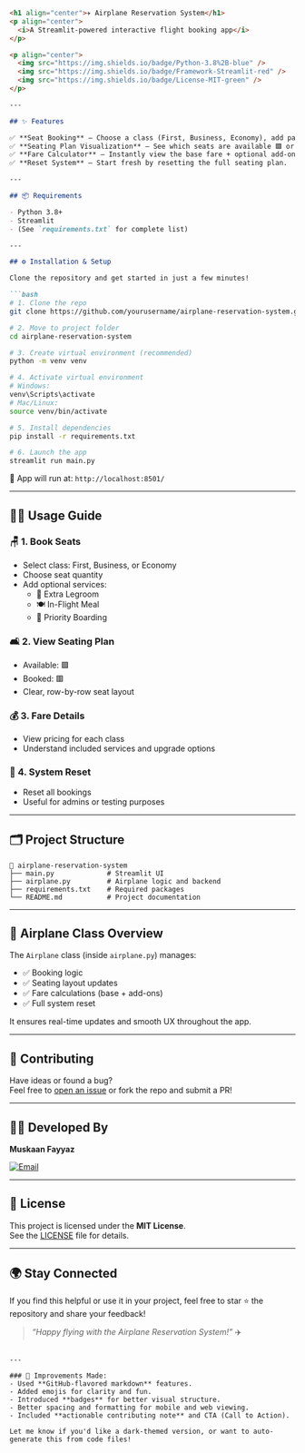 ```markdown
<h1 align="center">✈️ Airplane Reservation System</h1>
<p align="center">
  <i>A Streamlit-powered interactive flight booking app</i>
</p>

<p align="center">
  <img src="https://img.shields.io/badge/Python-3.8%2B-blue" />
  <img src="https://img.shields.io/badge/Framework-Streamlit-red" />
  <img src="https://img.shields.io/badge/License-MIT-green" />
</p>

---

## ✨ Features

✅ **Seat Booking** — Choose a class (First, Business, Economy), add passengers, and book your flight.  
✅ **Seating Plan Visualization** — See which seats are available 🟩 or already booked 🟥.  
✅ **Fare Calculator** — Instantly view the base fare + optional add-ons (meals, legroom, etc.).  
✅ **Reset System** — Start fresh by resetting the full seating plan.

---

## 📦 Requirements

- Python 3.8+
- Streamlit
- (See `requirements.txt` for complete list)

---

## ⚙️ Installation & Setup

Clone the repository and get started in just a few minutes!

```bash
# 1. Clone the repo
git clone https://github.com/yourusername/airplane-reservation-system.git

# 2. Move to project folder
cd airplane-reservation-system

# 3. Create virtual environment (recommended)
python -m venv venv

# 4. Activate virtual environment
# Windows:
venv\Scripts\activate
# Mac/Linux:
source venv/bin/activate

# 5. Install dependencies
pip install -r requirements.txt

# 6. Launch the app
streamlit run main.py
```

🚀 App will run at: `http://localhost:8501/`

---

## 🧑‍💻 Usage Guide

### 🪑 1. Book Seats
- Select class: First, Business, or Economy
- Choose seat quantity
- Add optional services:
  - 🦵 Extra Legroom
  - 🍽️ In-Flight Meal
  - 🚀 Priority Boarding

### 🛋️ 2. View Seating Plan
- Available: 🟩
- Booked: 🟥
- Clear, row-by-row seat layout

### 💰 3. Fare Details
- View pricing for each class
- Understand included services and upgrade options

### 🔄 4. System Reset
- Reset all bookings
- Useful for admins or testing purposes

---

## 🗂️ Project Structure

```
📁 airplane-reservation-system
├── main.py             # Streamlit UI
├── airplane.py         # Airplane logic and backend
├── requirements.txt    # Required packages
└── README.md           # Project documentation
```

---

## 🧠 Airplane Class Overview

The `Airplane` class (inside `airplane.py`) manages:

- ✅ Booking logic
- ✅ Seating layout updates
- ✅ Fare calculations (base + add-ons)
- ✅ Full system reset

It ensures real-time updates and smooth UX throughout the app.

---

## 🤝 Contributing

Have ideas or found a bug?  
Feel free to [open an issue](https://github.com/yourusername/airplane-reservation-system/issues) or fork the repo and submit a PR!

---

## 👩‍💻 Developed By

**Muskaan Fayyaz**

[![Email](https://img.shields.io/badge/Email-Muskaan-blue?logo=gmail&logoColor=white)](mailto:your-email@example.com)

---

## 📄 License

This project is licensed under the **MIT License**.  
See the [LICENSE](LICENSE) file for details.

---

## 🌍 Stay Connected

If you find this helpful or use it in your project, feel free to star ⭐ the repository and share your feedback!

> _“Happy flying with the Airplane Reservation System!”_ ✈️
```

---

### 🔧 Improvements Made:
- Used **GitHub-flavored markdown** features.
- Added emojis for clarity and fun.
- Introduced **badges** for better visual structure.
- Better spacing and formatting for mobile and web viewing.
- Included **actionable contributing note** and CTA (Call to Action).

Let me know if you'd like a dark-themed version, or want to auto-generate this from code files!
